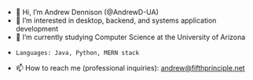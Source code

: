 - 👋 Hi, I’m Andrew Dennison (@AndrewD-UA)
- 👀 I’m interested in desktop, backend, and systems application development
- 🌱 I’m currently studying Computer Science at the University of Arizona
-     Languages: Java, Python, MERN stack
- 📫 How to reach me (professional inquiries): andrew@fifthprinciple.net

<!---
AndrewD-UA/AndrewD-UA is a ✨ special ✨ repository because its `README.md` (this file) appears on your GitHub profile.
You can click the Preview link to take a look at your changes.
--->
